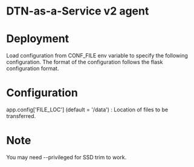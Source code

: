 # DTN-as-a-Service v2 agent

# Deployment
Load configuration from CONF_FILE env variable to specify the following configuration. The format of the configuration follows the flask configuration format.

# Configuration
app.config['FILE_LOC'] (default = '/data') : Location of files to be transferred.

# Note
You may need --privileged for SSD trim to work. 